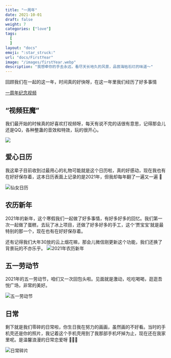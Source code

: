 ```yaml
---
title: "一周年"
date: 2021-10-01
draft: false
weight: 7
categories: ["love"]
tags:
  [
  ]
layout: "docs"
emoji: ":star_struck:"
url: "docs/FirstYear"
image: "/images/firstYear.webp"
description: "我想牵你的手去永远，看尽天长地久的风景，品尝海枯石烂的味道～"
---
```

回顾我们在一起的这一年，时间真的好快呀，在这一年里我们经历了好多事情

[一周年纪念视频](https://aimmeng-life.wistia.com/medias/zsyuvkzojf)

## “视频狂魔”

我们最开始的时候真的好喜欢打视频呀，每天有说不完的话很有意思，记得那会儿还是QQ，各种整蛊的音效和特效，玩的很开心。

![](videoCall.jpg "")

## 爱心日历

我这辈子目前收到过最用心的礼物可能就是这个日历啦，真的好感动，现在我也有在好好保存着，这本日历表面上记录的是2021年，但我却每年翻了一遍又一遍 🧡

![仙女日历](loveCanlandar.jpg "仙女日历")

## 农历新年

2021年的新年，这个寒假我们一起做了好多事情，有好多好多的回忆。我们第一次一起做了蛋糕，去玩了冰上项目，还做了好多好多的手工，这个‘贾宝宝’就是最特别的那一个，现在也有在好好保存着。

还有记得我们大年30放的云上烟花嘛，那会儿微信刚更新这个功能，我们还换了背景玩的不亦乐乎。
![2021年农历新年](newYear.jpg "2021年农历新年")

## 五一劳动节

2021年的五一劳动节，咱们又一次回包头啦。见面就是激动，吃吃喝喝，逛逛吾悦广场，非常的美好。

![五一劳动节](laborDay.jpg "五一劳动节")

## 日常

剩下就是我们零碎的日常啦，你生日我在努力的画画，虽然画的不好看。当时的手机壳还是你的照片，我记着这个手机壳用到了我那部手机坏掉为止，现在还在我家里呢。是温馨浪漫的日常恋爱呀 🙈🙈🙈

![日常碎片](Daily.jpg "日常碎片")